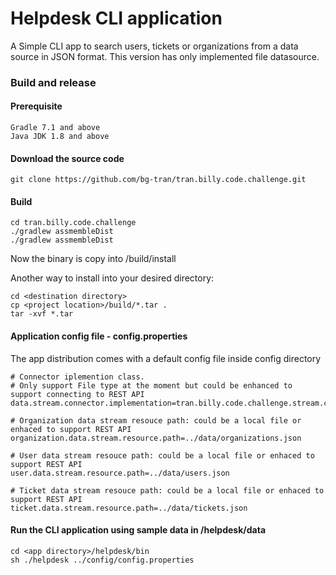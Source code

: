 # Helpdesk CLI application

A Simple CLI app to search users, tickets or organizations from a data source in JSON format.
This version has only implemented file datasource.

### Build and release
#### Prerequisite
    Gradle 7.1 and above
    Java JDK 1.8 and above
#### Download the source code
    git clone https://github.com/bg-tran/tran.billy.code.challenge.git
#### Build
    cd tran.billy.code.challenge
    ./gradlew assmembleDist
    ./gradlew assmembleDist
Now the binary is copy into <project location>/build/install

Another way to install into your desired directory:
    
    cd <destination directory>
    cp <project location>/build/*.tar .
    tar -xvf *.tar

#### Application config file - config.properties
The app distribution comes with a default config file inside config directory
    
    # Connector iplemention class. 
    # Only support File type at the moment but could be enhanced to support connecting to REST API 
    data.stream.connector.implementation=tran.billy.code.challenge.stream.connector.FileStreamConnectorImpl
    
    # Organization data stream resouce path: could be a local file or enhaced to support REST API  
    organization.data.stream.resource.path=../data/organizations.json

    # User data stream resouce path: could be a local file or enhaced to support REST API
    user.data.stream.resource.path=../data/users.json

    # Ticket data stream resouce path: could be a local file or enhaced to support REST API
    ticket.data.stream.resource.path=../data/tickets.json

#### Run the CLI application using sample data in <app directory>/helpdesk/data
    cd <app directory>/helpdesk/bin
    sh ./helpdesk ../config/config.properties
